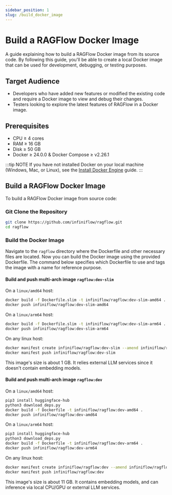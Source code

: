 ```yaml
---
sidebar_position: 1
slug: /build_docker_image
---
```


# Build a RAGFlow Docker Image

A guide explaining how to build a RAGFlow Docker image from its source code. By following this guide, you'll be able to create a local Docker image that can be used for development, debugging, or testing purposes.

## Target Audience

- Developers who have added new features or modified the existing code and require a Docker image to view and debug their changes.
- Testers looking to explore the latest features of RAGFlow in a Docker image.

## Prerequisites

- CPU &ge; 4 cores
- RAM &ge; 16 GB
- Disk &ge; 50 GB
- Docker &ge; 24.0.0 & Docker Compose &ge; v2.26.1

:::tip NOTE
If you have not installed Docker on your local machine (Windows, Mac, or Linux), see the [Install Docker Engine](https://docs.docker.com/engine/install/) guide.
:::

## Build a RAGFlow Docker Image

To build a RAGFlow Docker image from source code:

### Git Clone the Repository

```bash
git clone https://github.com/infiniflow/ragflow.git
cd ragflow
```

### Build the Docker Image

Navigate to the `ragflow` directory where the Dockerfile and other necessary files are located. Now you can build the Docker image using the provided Dockerfile. The command below specifies which Dockerfile to use and tags the image with a name for reference purpose.

#### Build and push multi-arch image `ragflow:dev-slim`

On a `linux/amd64` host:
```bash
docker build -f Dockerfile.slim -t infiniflow/ragflow:dev-slim-amd64 .
docker push infiniflow/ragflow:dev-slim-amd64
```

On a `linux/arm64` host:
```bash
docker build -f Dockerfile.slim -t infiniflow/ragflow:dev-slim-arm64 .
docker push infiniflow/ragflow:dev-slim-arm64
```

On any linux host:
```bash
docker manifest create infiniflow/ragflow:dev-slim --amend infiniflow/ragflow:dev-slim-amd64 --amend infiniflow/ragflow:dev-slim-arm64
docker manifest push infiniflow/ragflow:dev-slim
```

This image's size is about 1 GB. It relies external LLM services since it doesn't contain embedding models. 

#### Build and push multi-arch image `ragflow:dev`

On a `linux/amd64` host:
```bash
pip3 install huggingface-hub
python3 download_deps.py
docker build -f Dockerfile -t infiniflow/ragflow:dev-amd64 .
docker push infiniflow/ragflow:dev-amd64
```

On a `linux/arm64` host:
```bash
pip3 install huggingface-hub
python3 download_deps.py
docker build -f Dockerfile -t infiniflow/ragflow:dev-arm64 .
docker push infiniflow/ragflow:dev-arm64
```

On any linux host:
```bash
docker manifest create infiniflow/ragflow:dev --amend infiniflow/ragflow:dev-amd64 --amend infiniflow/ragflow:dev-arm64
docker manifest push infiniflow/ragflow:dev
```

This image's size is about 11 GB. It contains embedding models, and can inference via local CPU/GPU or external LLM services.
